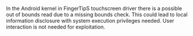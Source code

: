 In the Android kernel in FingerTipS touchscreen driver there is a possible out of bounds read due to a missing bounds check. This could lead to local information disclosure with system execution privileges needed. User interaction is not needed for exploitation.